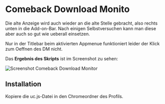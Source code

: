# Comeback Download Monito
Die alte Anzeige wird auch wieder an die alte Stelle gebracht, also rechts unten in die Add-on-Bar. 
Nach einigen Selbstversuchen kann man diese aber auch so gut wie ueberall einsetzen. 

Nur in der Titlebar beim aktivierten Appmenue funktioniert leider der Klick zum Oeffnen des DM nicht.

Das **Ergebnis des Skripts** ist im Screenshot zu sehen:

![Screenshot Comeback Download Monitor](https://github.com/ardiman/userChrome.js/raw/master/comebackdownloadmonitor/scr_cbdownloamon.png)

## Installation
Kopiere die uc.js-Datei in den Chromeordner des Profils.
